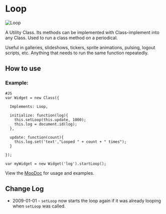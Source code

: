 Loop
====

![Loop](http://github.com/rpflorence/Loop/raw/master/Assets/logo.png)

A Utility Class. Its methods can be implemented with  Class-implement into any Class. Used to run a class method on a periodical.

Useful in galleries, slideshows, tickers, sprite animations, pulsing, logout scripts, etc.  Anything that needs to run the same function repeatedly.

How to use
----------

### Example:

    #JS
    var Widget = new Class({
      
      Implements: Loop,
      
      initialize: function(log){
        this.setLoop(this.update, 1000);
        this.log = document.id(log);
      },
      
      update: function(count){
        this.log.set('text',"Looped " + count + " times");
      }
      
    });
    
    var myWidget = new Widget('log').startLoop();
    

View the [MooDoc](http://moodocs.net/rpflo/mootools-rpflo/Loop) for usage and examples.

Change Log
----------

* 2009-01-01 - `setLoop` now starts the loop again if it was already looping when `setLoop` was called.
